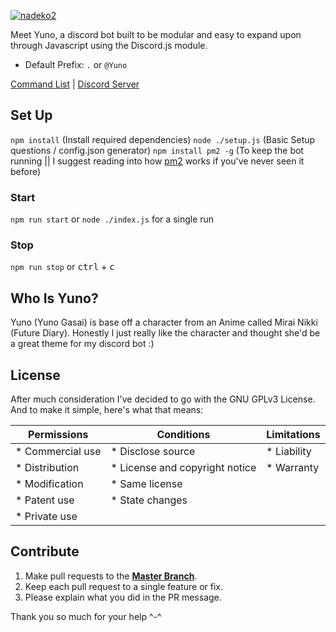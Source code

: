 [![nadeko2](https://raw.githubusercontent.com/zfbx/Yuno/master/docs/yunoheader.png)](https://zfbx.github.io/Yuno/)

Meet Yuno, a discord bot built to be modular and easy to expand upon through Javascript using the Discord.js module.

 * Default Prefix: `.` or `@Yuno`

[Command List](https://zfbx.github.io/Yuno/) | [Discord Server](https://discord.gg/kXbV9Zu)


## Set Up
`npm install` (Install required dependencies)
`node ./setup.js` (Basic Setup questions / config.json generator)
`npm install pm2 -g` (To keep the bot running || I suggest reading into how [pm2](http://pm2.keymetrics.io/) works if you've never seen it before)

### Start
`npm run start` or `node ./index.js` for a single run

### Stop
`npm run stop` or <kbd>ctrl</kbd> + <kbd>c</kbd>

## Who Is Yuno?
Yuno (Yuno Gasai) is base off a character from an Anime called Mirai Nikki (Future Diary). Honestly I just really like the character and thought she'd be a great theme for my discord bot :)

## License
After much consideration I've decided to go with the GNU GPLv3 License. And to make it simple, here's what that means:

| **Permissions**   | **Conditions**                  | **Limitations** |
|-------------------|---------------------------------|-----------------|
|  * Commercial use |  * Disclose source              |  * Liability    |
| * Distribution    |  * License and copyright notice |  * Warranty     |
|  * Modification   |  * Same license                 |                 |
|  * Patent use     |  * State changes                |                 |
|  * Private use    |                                 |                 |


## Contribute
1. Make pull requests to the [**Master Branch**](https://github.com/zfbx/Yuno/tree/master).
2. Keep each pull request to a single feature or fix.
3. Please explain what you did in the PR message.

Thank you so much for your help ^-^


